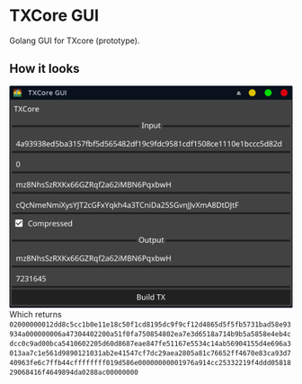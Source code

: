 # TXCore GUI
Golang GUI for TXcore (prototype).

## How it looks
![example](https://raw.githubusercontent.com/aureleoules/txcore-gui/master/example.png)  
Which returns  
`02000000012dd8c5cc1b0e11e18c50f1cd8195dc9f9cf12d4865d5f5fb5731bad58e93934a000000006a47304402200a51f0fa750854802ea7e3d6518a714b9b5a5858e4eb4cdcc0c9ad00bca5410602205d60d8687eae847fe51167e5534c14ab56904155d4e696a3013aa7c1e561d9890121031ab2e41547cf7dc29aea2805a81c76652ff4670e83ca93d740963fe6c7ffb44cffffffff019d586e00000000001976a914cc25332219f4ddd0581829068416f4649894da0288ac00000000`
